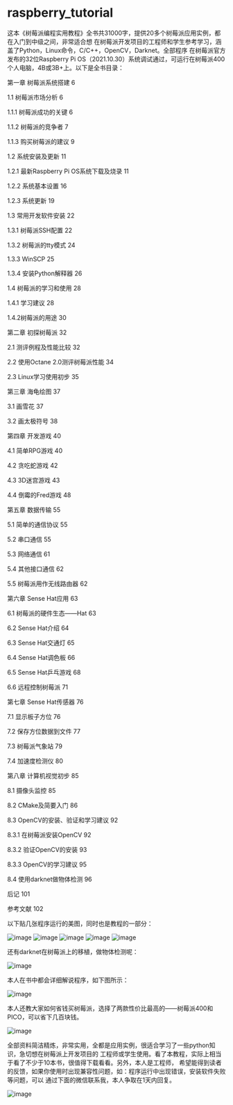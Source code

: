 # raspberry_tutorial
这本《树莓派编程实用教程》全书共31000字，提供20多个树莓派应用实例，都在入门到中级之间，非常适合想
在树莓派开发项目的工程师和学生参考学习，涵盖了Python，Linux命令，C/C++，OpenCV，Darknet。全部程序
在树莓派官方发布的32位Raspberry Pi OS（2021.10.30）系统调试通过，可运行在树莓派400个人电脑，4B或3B+上。以下是全书目录：

第一章	树莓派系统搭建	6

1.1 树莓派市场分析	6

1.1.1 树莓派成功的关键	6

1.1.2  树莓派的竞争者	7

1.1.3  购买树莓派的建议	9

1.2 系统安装及更新	11

1.2.1 最新Raspberry Pi OS系统下载及烧录	11

1.2.2 系统基本设置	16

1.2.3 系统更新	19

1.3 常用开发软件安装	22

1.3.1 树莓派SSH配置	22

1.3.2 树莓派的tty模式	24

1.3.3 WinSCP	25

1.3.4 安装Python解释器	26

1.4 树莓派的学习和使用	28

1.4.1 学习建议	28

1.4.2树莓派的用途	30

第二章	初探树莓派	32

2.1 测评例程及性能比较	32

2.2 使用Octane 2.0测评树莓派性能	34

2.3 Linux学习使用初步	35

第三章	海龟绘图	37

3.1 画雪花	37

3.2 画太极符号	38

第四章	开发游戏	40

4.1 简单RPG游戏	40

4.2 贪吃蛇游戏	42

4.3 3D迷宫游戏	43

4.4 倒霉的Fred游戏	48

第五章	数据传输	55

5.1 简单的通信协议	55

5.2 串口通信	55

5.3 网络通信	61

5.4 其他接口通信	62

5.5 树莓派用作无线路由器	62

第六章	Sense Hat应用	63

6.1 树莓派的硬件生态——Hat	63

6.2 Sense Hat介绍	64

6.3 Sense Hat交通灯	65

6.4 Sense Hat调色板	66

6.5 Sense Hat乒乓游戏	68

6.6 远程控制树莓派	71

第七章	Sense Hat传感器	76

7.1 显示板子方位	76

7.2 保存方位数据到文件	77

7.3 树莓派气象站	79

7.4 加速度检测仪	80

第八章 计算机视觉初步	85

8.1 摄像头监控	85

8.2 CMake及简要入门	86

8.3 OpenCV的安装、验证和学习建议	92

8.3.1 在树莓派安装OpenCV	92

8.3.2 验证OpenCV的安装	93

8.3.3 OpenCV的学习建议	95

8.4 使用darknet做物体检测	96

后记	101

参考文献	102

 

以下贴几张程序运行的美图，同时也是教程的一部分：

![image](https://github.com/wxlscm/raspberry_tutorial/blob/main/TutorialPrj/1.png)
![image](https://github.com/wxlscm/raspberry_tutorial/blob/main/TutorialPrj/2.png)
![image](https://github.com/wxlscm/raspberry_tutorial/blob/main/TutorialPrj/3.png)
![image](https://github.com/wxlscm/raspberry_tutorial/blob/main/TutorialPrj/4.png)
![image](https://github.com/wxlscm/raspberry_tutorial/blob/main/TutorialPrj/5.png)

还有darknet在树莓派上的移植，做物体检测呢：

![image](https://github.com/wxlscm/raspberry_tutorial/blob/main/TutorialPrj/6.png)

本人在书中都会详细解说程序，如下图所示：

![image](https://github.com/wxlscm/raspberry_tutorial/blob/main/TutorialPrj/7.png)

本人还教大家如何省钱买树莓派，选择了两款性价比最高的——树莓派400和PICO，可以省下几百块钱。

![image](https://github.com/wxlscm/raspberry_tutorial/blob/main/TutorialPrj/8.png)

全部资料简洁精炼，非常实用，全都是应用实例，很适合学习了一些python知识，急切想在树莓派上开发项目的
工程师或学生使用。看了本教程，实际上相当于看了不少于10本书，很值得下载看看。另外，本人是工程师，
希望能得到读者的反馈，如果你使用时出现兼容性问题，如：程序运行中出现错误，安装软件失败等问题，可以
通过下面的微信联系我，本人争取在1天内回复。

![image](https://github.com/wxlscm/raspberry_tutorial/blob/main/TutorialPrj/9.png)





